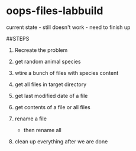 # oops-files-labbuild

current state - still doesn't work - need to finish up

##STEPS

1. Recreate the problem
  1. get random animal species
  1. wtire a bunch of files with species content

1.  get all files in target directory

1. get last modified date of a file

1. get  contents of a file or all files

1. rename a file
    - then rename all

1. clean up everything after we are done